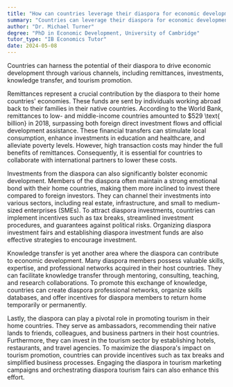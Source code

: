 ```yaml
---
title: "How can countries leverage their diaspora for economic development?"
summary: "Countries can leverage their diaspora for economic development through remittances, investments, knowledge transfer, and tourism promotion."
author: "Dr. Michael Turner"
degree: "PhD in Economic Development, University of Cambridge"
tutor_type: "IB Economics Tutor"
date: 2024-05-08
---
```


Countries can harness the potential of their diaspora to drive economic development through various channels, including remittances, investments, knowledge transfer, and tourism promotion.

Remittances represent a crucial contribution by the diaspora to their home countries' economies. These funds are sent by individuals working abroad back to their families in their native countries. According to the World Bank, remittances to low- and middle-income countries amounted to $529 \text{ billion} in 2018, surpassing both foreign direct investment flows and official development assistance. These financial transfers can stimulate local consumption, enhance investments in education and healthcare, and alleviate poverty levels. However, high transaction costs may hinder the full benefits of remittances. Consequently, it is essential for countries to collaborate with international partners to lower these costs.

Investments from the diaspora can also significantly bolster economic development. Members of the diaspora often maintain a strong emotional bond with their home countries, making them more inclined to invest there compared to foreign investors. They can channel their investments into various sectors, including real estate, infrastructure, and small to medium-sized enterprises (SMEs). To attract diaspora investments, countries can implement incentives such as tax breaks, streamlined investment procedures, and guarantees against political risks. Organizing diaspora investment fairs and establishing diaspora investment funds are also effective strategies to encourage investment.

Knowledge transfer is yet another area where the diaspora can contribute to economic development. Many diaspora members possess valuable skills, expertise, and professional networks acquired in their host countries. They can facilitate knowledge transfer through mentoring, consulting, teaching, and research collaborations. To promote this exchange of knowledge, countries can create diaspora professional networks, organize skills databases, and offer incentives for diaspora members to return home temporarily or permanently.

Lastly, the diaspora can play a pivotal role in promoting tourism in their home countries. They serve as ambassadors, recommending their native lands to friends, colleagues, and business partners in their host countries. Furthermore, they can invest in the tourism sector by establishing hotels, restaurants, and travel agencies. To maximize the diaspora's impact on tourism promotion, countries can provide incentives such as tax breaks and simplified business processes. Engaging the diaspora in tourism marketing campaigns and orchestrating diaspora tourism fairs can also enhance this effort.
    